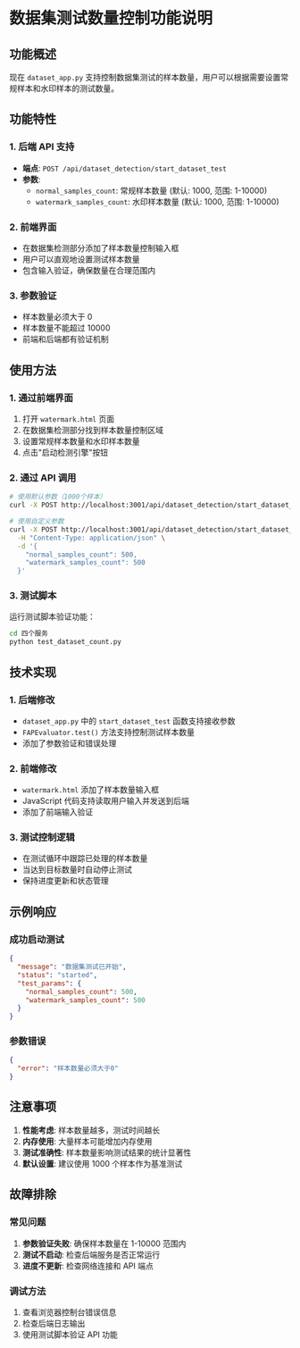 # 数据集测试数量控制功能说明

## 功能概述

现在 `dataset_app.py` 支持控制数据集测试的样本数量，用户可以根据需要设置常规样本和水印样本的测试数量。

## 功能特性

### 1. 后端 API 支持

- **端点**: `POST /api/dataset_detection/start_dataset_test`
- **参数**:
  - `normal_samples_count`: 常规样本数量 (默认: 1000, 范围: 1-10000)
  - `watermark_samples_count`: 水印样本数量 (默认: 1000, 范围: 1-10000)

### 2. 前端界面

- 在数据集检测部分添加了样本数量控制输入框
- 用户可以直观地设置测试样本数量
- 包含输入验证，确保数量在合理范围内

### 3. 参数验证

- 样本数量必须大于 0
- 样本数量不能超过 10000
- 前端和后端都有验证机制

## 使用方法

### 1. 通过前端界面

1. 打开 `watermark.html` 页面
2. 在数据集检测部分找到样本数量控制区域
3. 设置常规样本数量和水印样本数量
4. 点击"启动检测引擎"按钮

### 2. 通过 API 调用

```bash
# 使用默认参数（1000个样本）
curl -X POST http://localhost:3001/api/dataset_detection/start_dataset_test

# 使用自定义参数
curl -X POST http://localhost:3001/api/dataset_detection/start_dataset_test \
  -H "Content-Type: application/json" \
  -d '{
    "normal_samples_count": 500,
    "watermark_samples_count": 500
  }'
```

### 3. 测试脚本

运行测试脚本验证功能：

```bash
cd 四个服务
python test_dataset_count.py
```

## 技术实现

### 1. 后端修改

- `dataset_app.py` 中的 `start_dataset_test` 函数支持接收参数
- `FAPEvaluator.test()` 方法支持控制测试样本数量
- 添加了参数验证和错误处理

### 2. 前端修改

- `watermark.html` 添加了样本数量输入框
- JavaScript 代码支持读取用户输入并发送到后端
- 添加了前端输入验证

### 3. 测试控制逻辑

- 在测试循环中跟踪已处理的样本数量
- 当达到目标数量时自动停止测试
- 保持进度更新和状态管理

## 示例响应

### 成功启动测试

```json
{
  "message": "数据集测试已开始",
  "status": "started",
  "test_params": {
    "normal_samples_count": 500,
    "watermark_samples_count": 500
  }
}
```

### 参数错误

```json
{
  "error": "样本数量必须大于0"
}
```

## 注意事项

1. **性能考虑**: 样本数量越多，测试时间越长
2. **内存使用**: 大量样本可能增加内存使用
3. **测试准确性**: 样本数量影响测试结果的统计显著性
4. **默认设置**: 建议使用 1000 个样本作为基准测试

## 故障排除

### 常见问题

1. **参数验证失败**: 确保样本数量在 1-10000 范围内
2. **测试不启动**: 检查后端服务是否正常运行
3. **进度不更新**: 检查网络连接和 API 端点

### 调试方法

1. 查看浏览器控制台错误信息
2. 检查后端日志输出
3. 使用测试脚本验证 API 功能
